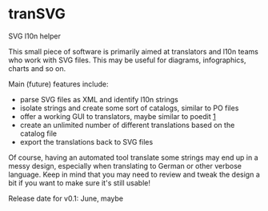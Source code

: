 tranSVG
=======

SVG l10n helper

This small piece of software is primarily aimed at translators and l10n teams who work with SVG files. This may be useful for diagrams, infographics, charts and so on.


Main (future) features include:
* parse SVG files as XML and identify l10n strings
* isolate strings and create some sort of catalogs, similar to PO files
* offer a working GUI to translators, maybe similar to poedit [1]
* create an unlimited number of different translations based on the catalog file
* export the translations back to SVG files


[1]: http://www.poedit.net/

Of course, having an automated tool translate some strings may end up in a messy design, especially when translating to German or other verbose language. Keep in mind that you may need to review and tweak the design a bit if you want to make sure it's still usable!


Release date for v0.1: June, maybe
